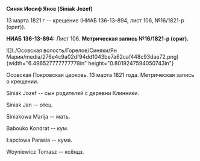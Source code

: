 **Синяк Иосиф Янов (Siniak Jozef)**

13 марта 1821 г -- крещение (НИАБ 136-13-894, лист 106, №16/1821-р
(ориг)).

**НИАБ 136-13-894:** Лист 106. **Метрическая запись №16/1821-р (ориг).**

![](./Осовская волость/Горелое/Синяки/Ян Мария/media/276e4c9a02df94dd1043be7a62caf448c93dae72.png){width="6.496527777777778in"
height="0.8019247594050743in"}

Осовская Покровская церковь. 13 марта 1821 года. Метрическая запись о
крещении.

Siniak Jozef -- сын родителей с деревни Клинники.

Siniak Jan -- отец.

Siniakowa Marija -- мать.

Babouko Kondrat -- кум.

Łapciowa Parasia -- кума.

Woyniewicz Tomasz -- ксёндз.
